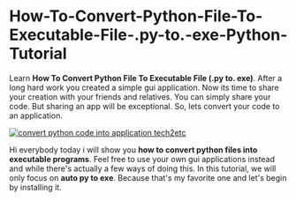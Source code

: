 # How-To-Convert-Python-File-To-Executable-File-.py-to.-exe-Python-Tutorial
Learn **How To Convert Python File To Executable File (.py to. exe)**. After a long hard work you created a simple gui application. Now its time to share your creation with your friends and relatives. You can simply share your code. But sharing an app will be exceptional. So, lets convert your code to an application.

[![convert python code into application tech2etc](https://user-images.githubusercontent.com/80243988/135795418-7fdec694-f118-467b-a4eb-d6d4c94f19ec.PNG)](https://youtu.be/H51tczH3IZ0)

Hi everybody today i will show you **how to convert python files into executable programs**. Feel free to use your own gui applications instead and while there's actually a few ways of doing this. In this tutorial, we will only focus on **auto py to exe**. Because that's my favorite one and let's begin by installing it.

